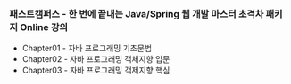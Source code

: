 ### 패스트캠퍼스 - 한 번에 끝내는 Java/Spring 웹 개발 마스터 초격차 패키지 Online 강의

- Chapter01 - 자바 프로그래밍 기초문법
- Chapter02 - 자바 프로그래밍 객체지향 입문
- Chapter03 - 자바 프로그래밍 객제지향 핵심
